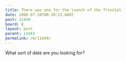 ```yaml
---
title: There was one for the launch of the Trinnial
date: 2008-07-28T08:20:23.000Z
post: 11449
board: 8
layout: post
parent: 11443
permalink: /m/11449/
---
```

What sort of date are you looking for?
